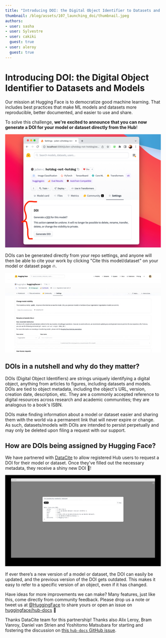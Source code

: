 ```yaml
---
title: "Introducing DOI: the Digital Object Identifier to Datasets and Models"
thumbnail: /blog/assets/107_launching_doi/thumbnail.jpeg
authors:
- user: sasha
- user: Sylvestre
- user: cakiki
  guest: true
- user: aleroy
  guest: true
---
```


  

# Introducing DOI: the Digital Object Identifier to Datasets and Models

<!-- {blog_metadata} -->
<!-- {authors} -->

Our mission at Hugging Face is to democratize good machine learning. That includes best practices that make ML models and datasets more reproducible, better documented, and easier to use and share.

To solve this challenge, **we're excited to announce that you can now generate a DOI for your model or dataset directly from the Hub**!

![](assets/107_launching_doi/repo-settings.png)

DOIs can be generated directly from your repo settings, and anyone will then be able to cite your work by clicking "Cite this model/dataset" on your model or dataset page 🔥.

<kbd>
  <img alt="Generating DOI" src="assets/107_launching_doi/doi.gif">
</kbd>

## DOIs in a nutshell and why do they matter?

DOIs (Digital Object Identifiers) are strings uniquely identifying a digital object, anything from articles to figures, including datasets and models. DOIs are tied to object metadata, including the object's URL, version, creation date, description, etc. They are a commonly accepted reference to digital resources across research and academic communities; they are analogous to a book's ISBN.

DOIs make finding information about a model or dataset easier and sharing them with the world via a permanent link that will never expire or change. As such, datasets/models with DOIs are intended to persist perpetually and may only be deleted upon filing a request with our support.

## How are DOIs being assigned by Hugging Face? 

We have partnered with [DataCite](https://datacite.org) to allow registered Hub users to request a DOI for their model or dataset. Once they’ve filled out the necessary metadata, they receive a shiny new DOI 🌟!

<kbd>
  <img alt="Cite DOI" src="assets/107_launching_doi/cite-modal.jpeg">
</kbd>

If ever there’s a new version of a model or dataset, the DOI can easily be updated, and the previous version of the DOI gets outdated. This makes it easy to refer to a specific version of an object, even if it has changed.


Have ideas for more improvements we can make? Many features, just like this, come directly from community feedback. Please drop us a note or tweet us at [@HuggingFace](https://twitter.com/huggingface) to share yours or open an issue on [huggingface/hub-docs](https://github.com/huggingface/hub-docs/issues) 🤗

Thanks DataCite team for this partnership! Thanks also Alix Leroy, Bram Vanroy, Daniel van Strien and Yoshitomo Matsubara for starting and fostering the discussion on [this `hub-docs` GitHub issue](https://github.com/huggingface/hub-docs/issues/25).
